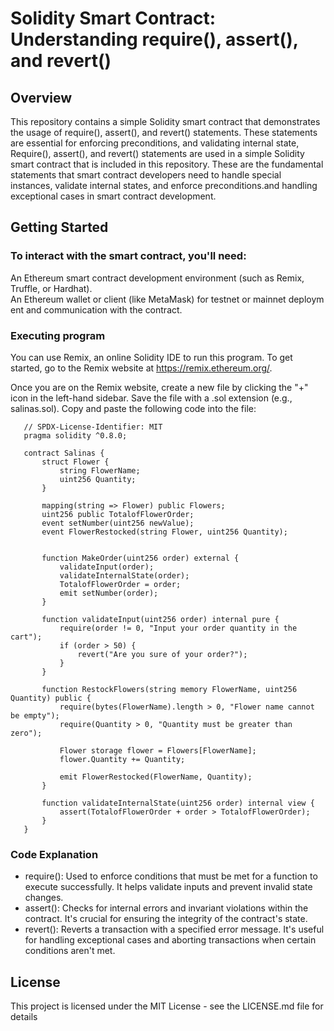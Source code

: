 # Solidity Smart Contract: Understanding require(), assert(), and revert()

## Overview
This repository contains a simple Solidity smart contract that demonstrates the usage of require(), assert(), and revert() statements. These statements are essential for enforcing preconditions, and validating internal state, Require(), assert(), and revert() statements are used in a simple Solidity smart contract that is included in this repository. These are the fundamental statements that smart contract developers need to handle special instances, validate internal states, and enforce preconditions.and handling exceptional cases in smart contract development.

## Getting Started

### To interact with the smart contract, you'll need:
An Ethereum smart contract development environment (such as Remix, Truffle, or Hardhat). An Ethereum wallet or client (like MetaMask) for testnet or mainnet deployment and communication with the contract. 

### Executing program
You can use Remix, an online Solidity IDE to run this program. To get started, go to the Remix website at https://remix.ethereum.org/.

Once you are on the Remix website, create a new file by clicking the "+" icon in the left-hand sidebar. Save the file with a .sol extension (e.g., salinas.sol). Copy and paste the following code into the file:
 ```
    // SPDX-License-Identifier: MIT
    pragma solidity ^0.8.0;

    contract Salinas {
        struct Flower {
            string FlowerName;
            uint256 Quantity;
        }

        mapping(string => Flower) public Flowers;
        uint256 public TotalofFlowerOrder;
        event setNumber(uint256 newValue);
        event FlowerRestocked(string Flower, uint256 Quantity);


        function MakeOrder(uint256 order) external {
            validateInput(order);
            validateInternalState(order);
            TotalofFlowerOrder = order;
            emit setNumber(order);
        }

        function validateInput(uint256 order) internal pure {
            require(order != 0, "Input your order quantity in the cart");
            if (order > 50) {
                revert("Are you sure of your order?");
            }
        }

        function RestockFlowers(string memory FlowerName, uint256 Quantity) public {
            require(bytes(FlowerName).length > 0, "Flower name cannot be empty");
            require(Quantity > 0, "Quantity must be greater than zero");
            
            Flower storage flower = Flowers[FlowerName];
            flower.Quantity += Quantity;
            
            emit FlowerRestocked(FlowerName, Quantity);
        }

        function validateInternalState(uint256 order) internal view {
            assert(TotalofFlowerOrder + order > TotalofFlowerOrder);
        }
    }
```

### Code Explanation
- require(): Used to enforce conditions that must be met for a function to execute successfully. It helps validate inputs and prevent invalid state changes.
- assert(): Checks for internal errors and invariant violations within the contract. It's crucial for ensuring the integrity of the contract's state.
- revert(): Reverts a transaction with a specified error message. It's useful for handling exceptional cases and aborting transactions when certain conditions aren't met.

## License
This project is licensed under the MIT License - see the LICENSE.md file for details
